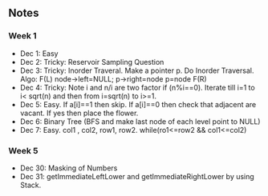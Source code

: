 ## Notes

### Week 1
* Dec 1: Easy
* Dec 2: Tricky: Reservoir Sampling Question
* Dec 3: Tricky: Inorder Traveral. Make a pointer p. Do Inorder Traversal. Algo: F(L) node->left=NULL; p->right=node p=node F(R)
* Dec 4: Tricky: Note i and n/i are two factor if (n%i==0). Iterate till i=1 to i< sqrt(n) and then from i=sqrt(n) to i>=1.
* Dec 5: Easy. If a[i]==1 then skip. If a[i]==0 then check that adjacent are vacant. If yes then place the flower.
* Dec 6: Binary Tree (BFS and make last node of each level point to NULL)
* Dec 7: Easy. col1 , col2, row1, row2. while(ro1<=row2 && col1<=col2)


### Week 5
* Dec 30: Masking of Numbers 
* Dec 31: getImmediateLeftLower and getImmediateRightLower by using Stack.

